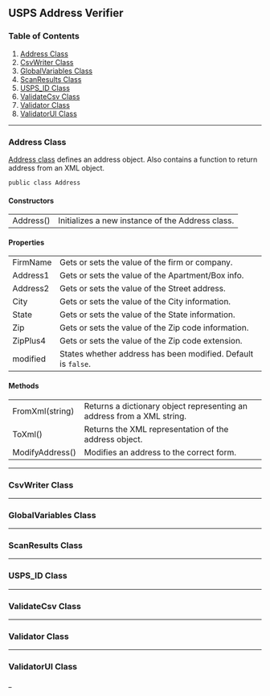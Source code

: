 ﻿## USPS Address Verifier

### Table of Contents

1. [Address Class](#address-class)
2. [CsvWriter Class](#csvwriter-class)
3. [GlobalVariables Class](#globalvariables-class)
4. [ScanResults Class](#scanresults-class)
5. [USPS_ID Class](#usps_id-class)
6. [ValidateCsv Class](#validatecsv-class)
7. [Validator Class](#validator-class)
8. [ValidatorUI Class](#validatorui-class)

----

### Address Class

[Address class](Address.cs) defines an address object. Also contains a function to return address from an XML object.

```
public class Address
```

#### Constructors
|           |                                                 |
|-----------|-------------------------------------------------|
| Address() | Initializes a new instance of the Address class.|

#### Properties
|           |                                                     |
|-----------|-----------------------------------------------------|
| FirmName  | Gets or sets the value of the firm or company.      |
| Address1  | Gets or sets the value of the Apartment/Box info.   |
| Address2  | Gets or sets the value of the Street address.       |
| City      | Gets or sets the value of the City information.     |
| State     | Gets or sets the value of the State information.    |
| Zip       | Gets or sets the value of the Zip code information. |
| ZipPlus4  | Gets or sets the value of the Zip code extension.   |
| modified  | States whether address has been modified. Default is `false`. |

#### Methods
|           |                                                     |
|-----------|-----------------------------------------------------|
| FromXml(string)  | Returns a dictionary object representing an address from a XML string. |
| ToXml()  | Returns the XML representation of the address object. |
| ModifyAddress()  | Modifies an address to the correct form.      |
----

### CsvWriter Class

----

### GlobalVariables Class

----

### ScanResults Class

----

### USPS_ID Class

----

### ValidateCsv Class

----

### Validator Class

----

### ValidatorUI Class

_
